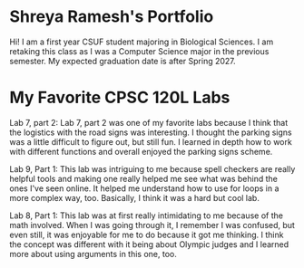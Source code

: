 # Shreya Ramesh's Portfolio

Hi! I am a first year CSUF student majoring in Biological Sciences. I am retaking this class 
as I was a Computer Science major in the previous semester. My expected graduation date is after Spring 2027. 

# My Favorite CPSC 120L Labs

Lab 7, part 2: 
Lab 7, part 2 was one of my favorite labs because I think that the logistics with the road signs
was interesting. I thought the parking signs was a little difficult to figure out, but still fun. 
I learned in depth how to work with different functions and overall enjoyed the parking signs
scheme.

Lab 9, Part 1: 
This lab was intriguing to me because spell checkers are really helpful tools and making one
really helped me see what was behind the ones I've seen online. It helped me understand how to use
for loops in a more complex way, too. Basically, I think it was a hard but cool lab. 

Lab 8, Part 1: 
This lab was at first really intimidating to me because of the math involved. When I was going
through it, I remember I was confused, but even still, it was enjoyable for me to do because
it got me thinking. I think the concept was different with it being about Olympic judges and 
I learned more about using arguments in this one, too. 
